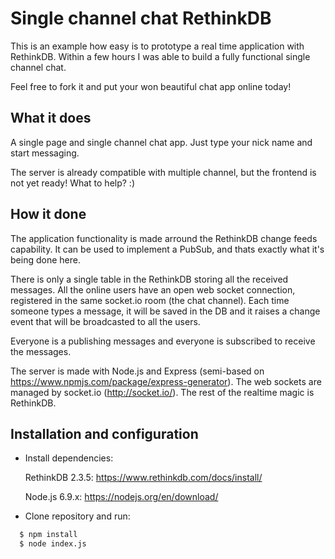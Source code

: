# Single channel chat RethinkDB

This is an example how easy is to prototype a real time application with RethinkDB.
Within a few hours I was able to build a fully functional single channel chat.

Feel free to fork it and put your won beautiful chat app online today!

## What it does

A single page and single channel chat app.
Just type your nick name and start messaging.

The server is already compatible with multiple channel, but the frontend is not yet ready! What to help? :)

## How it done

The application functionality is made arround the RethinkDB change feeds capability.
It can be used to implement a PubSub, and thats exactly what it's being done here.

There is only a single table in the RethinkDB storing all the received messages. All the online users have an open web socket connection, registered in the same socket.io room (the chat channel). Each time someone types a message, it will be saved in the DB and it raises a change event that will be broadcasted to all the users.

Everyone is a publishing messages and everyone is subscribed to receive the messages.

The server is made with Node.js and Express (semi-based on https://www.npmjs.com/package/express-generator).
The web sockets are managed by socket.io (http://socket.io/).
The rest of the realtime magic is RethinkDB.


## Installation and configuration

- Install dependencies:

  RethinkDB 2.3.5: https://www.rethinkdb.com/docs/install/
  
  Node.js 6.9.x: https://nodejs.org/en/download/

- Clone repository and run:
```bash
  $ npm install
  $ node index.js
```
